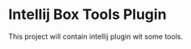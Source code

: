 # Intellij Box Tools Plugin


<!-- Plugin description -->

This project will contain intellij plugin wit some tools.

<!-- Plugin description end -->
